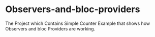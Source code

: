 # Observers-and-bloc-providers

The Project which Contains Simple Counter Example that shows
how Observers and bloc Providers are working.

